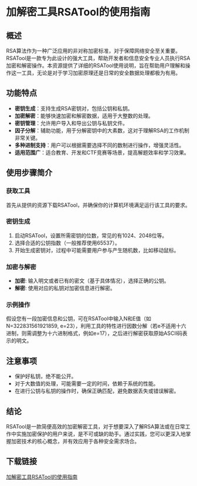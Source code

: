 # 加解密工具RSATool的使用指南

## 概述

RSA算法作为一种广泛应用的非对称加密标准，对于保障网络安全至关重要。RSATool是一款专为此设计的强大工具，帮助开发者和信息安全专业人员执行RSA加密和解密操作。本资源提供了详细的RSATool使用说明，旨在帮助用户理解和操作这一工具，无论是对于学习加密原理还是日常的安全数据处理都极为有用。

## 功能特点

- **密钥生成**：支持生成RSA密钥对，包括公钥和私钥。
- **加密解密**：能够快速加密和解密数据，适用于大整数的处理。
- **密钥管理**：允许用户导入和导出公钥与私钥文件。
- **因子分解**：辅助功能，用于分解密钥中的大素数，这对于理解RSA的工作机制非常关键。
- **多种进制支持**：用户可以根据需要选择不同的数制进行操作，增强灵活性。
- **适用范围广**：适合教育、开发和CTF竞赛等场景，提高解题效率和学习效果。

## 使用步骤简介

### 获取工具

首先从提供的资源下载RSATool，并确保你的计算机环境满足运行该工具的要求。

### 密钥生成

1. 启动RSATool，设置所需密钥的位数，常见的有1024、2048位等。
2. 选择合适的公钥指数（一般推荐使用65537）。
3. 开始生成密钥对，过程中可能需要用户参与产生随机数，比如移动鼠标。

### 加密与解密

- **加密**: 输入明文或者已有的密文（基于具体情况），选择正确的公钥。
- **解密**: 使用对应的私钥对加密信息进行解密。

### 示例操作

假设您有一段加密信息和公钥，可在RSATool中输入N和E值（如N=322831561921859, e=23），利用工具的特性进行因数分解（若e不适用十六进制，则需调整为十六进制格式，例如e=17），之后进行解密获取原始ASCII码表示的明文。

## 注意事项

- 保护好私钥，绝不能公开。
- 对于大数值的处理，可能需要一定的时间，依赖于系统的性能。
- 在进行公钥与私钥的操作时，确保正确匹配，避免数据丢失或错误解密。

## 结论

RSATool是一款简便高效的加密解密工具，对于想要深入了解RSA算法或在日常工作中实施加密保护的用户来说，是不可或缺的助手。通过实践，您可以更深入地掌握加密技术的核心概念，并有效应用于各种安全需求场合。

## 下载链接

[加解密工具RSATool的使用指南](https://pan.quark.cn/s/272de2687fcf)